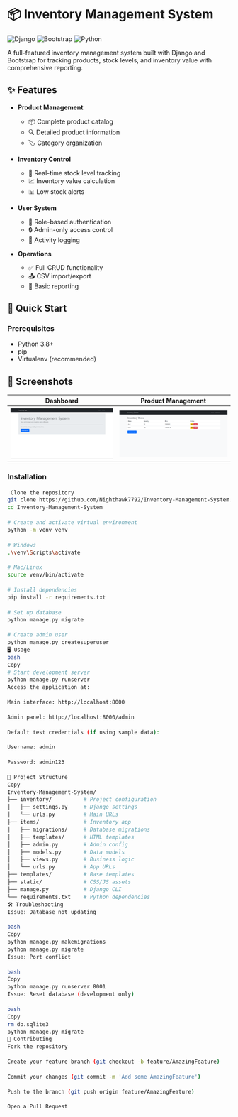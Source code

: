# 📦 Inventory Management System

![Django](https://img.shields.io/badge/Django-092E20?style=for-the-badge&logo=django&logoColor=white)
![Bootstrap](https://img.shields.io/badge/Bootstrap-563D7C?style=for-the-badge&logo=bootstrap&logoColor=white)
![Python](https://img.shields.io/badge/Python-3776AB?style=for-the-badge&logo=python&logoColor=white)

A full-featured inventory management system built with Django and Bootstrap for tracking products, stock levels, and inventory value with comprehensive reporting.

## ✨ Features

- **Product Management**
  - 📦 Complete product catalog
  - 🔍 Detailed product information
  - 🏷️ Category organization

- **Inventory Control**
  - 🔢 Real-time stock level tracking
  - 📈 Inventory value calculation
  - 📊 Low stock alerts

- **User System**
  - 👤 Role-based authentication
  - 🔒 Admin-only access control
  - 📝 Activity logging

- **Operations**
  - ✅ Full CRUD functionality
  - 📤 CSV import/export
  - 📑 Basic reporting

## 🚀 Quick Start

### Prerequisites

- Python 3.8+
- pip
- Virtualenv (recommended)

## 📸 Screenshots

| Dashboard | Product Management |
|-----------|--------------------|
| ![Dashboard](screenshots/dashboard.png) | ![Product Management](screenshots/products.png) |

### Installation

```bash
 Clone the repository
git clone https://github.com/Nighthawk7792/Inventory-Management-System.git
cd Inventory-Management-System

# Create and activate virtual environment
python -m venv venv

# Windows
.\venv\Scripts\activate

# Mac/Linux
source venv/bin/activate

# Install dependencies
pip install -r requirements.txt

# Set up database
python manage.py migrate

# Create admin user
python manage.py createsuperuser
🖥️ Usage
bash
Copy
# Start development server
python manage.py runserver
Access the application at:

Main interface: http://localhost:8000

Admin panel: http://localhost:8000/admin

Default test credentials (if using sample data):

Username: admin

Password: admin123

📂 Project Structure
Copy
Inventory-Management-System/
├── inventory/          # Project configuration
│   ├── settings.py     # Django settings
│   └── urls.py         # Main URLs
├── items/              # Inventory app
│   ├── migrations/     # Database migrations
│   ├── templates/      # HTML templates
│   ├── admin.py        # Admin config
│   ├── models.py       # Data models
│   ├── views.py        # Business logic
│   └── urls.py         # App URLs
├── templates/          # Base templates
├── static/             # CSS/JS assets
├── manage.py           # Django CLI
└── requirements.txt    # Python dependencies
🛠️ Troubleshooting
Issue: Database not updating

bash
Copy
python manage.py makemigrations
python manage.py migrate
Issue: Port conflict

bash
Copy
python manage.py runserver 8001
Issue: Reset database (development only)

bash
Copy
rm db.sqlite3
python manage.py migrate
🤝 Contributing
Fork the repository

Create your feature branch (git checkout -b feature/AmazingFeature)

Commit your changes (git commit -m 'Add some AmazingFeature')

Push to the branch (git push origin feature/AmazingFeature)

Open a Pull Request


